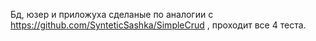Бд, юзер и приложуха сделаные по аналогии с https://github.com/SynteticSashka/SimpleCrud , проходит все 4 теста.
